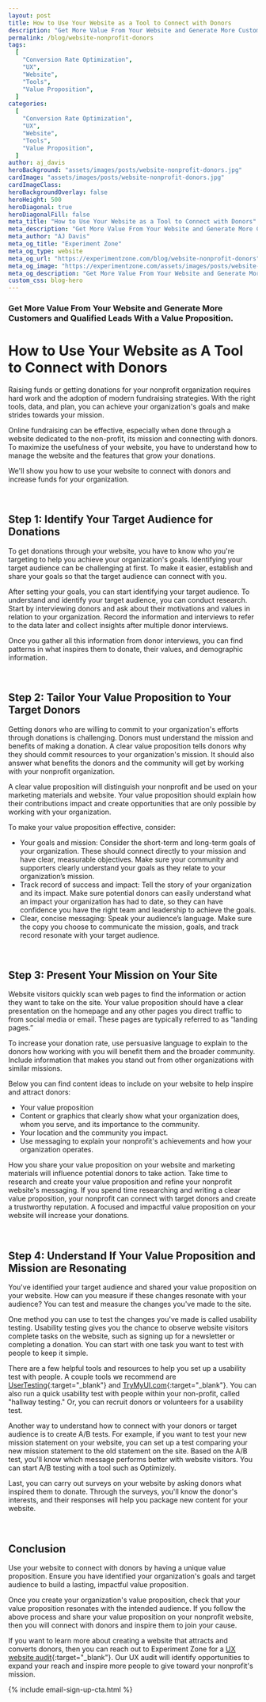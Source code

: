 ```yaml
---
layout: post
title: How to Use Your Website as a Tool to Connect with Donors
description: "Get More Value From Your Website and Generate More Customers and Qualified Leads With a Value Proposition."
permalink: /blog/website-nonprofit-donors
tags:
  [
    "Conversion Rate Optimization",
    "UX",
    "Website",
    "Tools",
    "Value Proposition",
  ]
categories:
  [
    "Conversion Rate Optimization",
    "UX",
    "Website",
    "Tools",
    "Value Proposition",
  ]
author: aj_davis
heroBackground: "assets/images/posts/website-nonprofit-donors.jpg"
cardImage: "assets/images/posts/website-nonprofit-donors.jpg"
cardImageClass:
heroBackgroundOverlay: false
heroHeight: 500
heroDiagonal: true
heroDiagonalFill: false
meta_title: "How to Use Your Website as a Tool to Connect with Donors"
meta_description: "Get More Value From Your Website and Generate More Customers and Qualified Leads With a Value Proposition."
meta_author: "AJ Davis"
meta_og_title: "Experiment Zone"
meta_og_type: website
meta_og_url: "https://experimentzone.com/blog/website-nonprofit-donors"
meta_og_image: "https://experimentzone.com/assets/images/posts/website-nonprofit-donors.jpg"
meta_og_description: "Get More Value From Your Website and Generate More Customers and Qualified Leads With a Value Proposition."
custom_css: blog-hero
---
```


### Get More Value From Your Website and Generate More Customers and Qualified Leads With a Value Proposition.

# How to Use Your Website as A Tool to Connect with Donors

Raising funds or getting donations for your nonprofit organization requires hard work and the adoption of modern fundraising strategies. With the right tools, data, and plan, you can achieve your organization's goals and make strides towards your mission.

Online fundraising can be effective, especially when done through a website dedicated to the non-profit, its mission and connecting with donors. To maximize the usefulness of your website, you have to understand how to manage the website and the features that grow your donations.

We'll show you how to use your website to connect with donors and increase funds for your organization.

<br />

## Step 1: Identify Your Target Audience for Donations

To get donations through your website, you have to know who you're targeting to help you achieve your organization's goals. Identifying your target audience can be challenging at first. To make it easier, establish and share your goals so that the target audience can connect with you.

After setting your goals, you can start identifying your target audience. To understand and identify your target audience, you can conduct research. Start by interviewing donors and ask about their motivations and values in relation to your organization. Record the information and interviews to refer to the data later and collect insights after multiple donor interviews.

Once you gather all this information from donor interviews, you can find patterns in what inspires them to donate, their values, and demographic information.

<br />

## Step 2: Tailor Your Value Proposition to Your Target Donors

Getting donors who are willing to commit to your organization's efforts through donations is challenging. Donors must understand the mission and benefits of making a donation. A clear value proposition tells donors why they should commit resources to your organization's mission. It should also answer what benefits the donors and the community will get by working with your nonprofit organization.

A clear value proposition will distinguish your nonprofit and be used on your marketing materials and website. Your value proposition should explain how their contributions impact and create opportunities that are only possible by working with your organization.

To make your value proposition effective, consider:

- Your goals and mission: Consider the short-term and long-term goals of your organization. These should connect directly to your mission and have clear, measurable objectives. Make sure your community and supporters clearly understand your goals as they relate to your organization’s mission.
- Track record of success and impact: Tell the story of your organization and its impact. Make sure potential donors can easily understand what an impact your organization has had to date, so they can have confidence you have the right team and leadership to achieve the goals.
- Clear, concise messaging: Speak your audience’s language. Make sure the copy you choose to communicate the mission, goals, and track record resonate with your target audience.

<br>

## Step 3: Present Your Mission on Your Site

Website visitors quickly scan web pages to find the information or action they want to take on the site. Your value proposition should have a clear presentation on the homepage and any other pages you direct traffic to from social media or email. These pages are typically referred to as “landing pages.”

To increase your donation rate, use persuasive language to explain to the donors how working with you will benefit them and the broader community. Include information that makes you stand out from other organizations with similar missions.

Below you can find content ideas to include on your website to help inspire and attract donors:

- Your value proposition
- Content or graphics that clearly show what your organization does, whom you serve, and its importance to the community.
- Your location and the community you impact.
- Use messaging to explain your nonprofit's achievements and how your organization operates.

How you share your value proposition on your website and marketing materials will influence potential donors to take action. Take time to research and create your value proposition and refine your nonprofit website's messaging. If you spend time researching and writing a clear value proposition, your nonprofit can connect with target donors and create a trustworthy reputation. A focused and impactful value proposition on your website will increase your donations.

<br>

## Step 4: Understand If Your Value Proposition and Mission are Resonating

You've identified your target audience and shared your value proposition on your website. How can you measure if these changes resonate with your audience? You can test and measure the changes you've made to the site.

One method you can use to test the changes you've made is called usability testing. Usability testing gives you the chance to observe website visitors complete tasks on the website, such as signing up for a newsletter or completing a donation. You can start with one task you want to test with people to keep it simple.

There are a few helpful tools and resources to help you set up a usability test with people. A couple tools we recommend are [UserTesting](https://www.usertesting.com/){:target="\_blank"} and [TryMyUI.com](https://www.trymyui.com/){:target="\_blank"}. You can also run a quick usability test with people within your non-profit, called "hallway testing." Or, you can recruit donors or volunteers for a usability test.

Another way to understand how to connect with your donors or target audience is to create A/B tests. For example, if you want to test your new mission statement on your website, you can set up a test comparing your new mission statement to the old statement on the site. Based on the A/B test, you'll know which message performs better with website visitors. You can start A/B testing with a tool such as Optimizely.

Last, you can carry out surveys on your website by asking donors what inspired them to donate. Through the surveys, you'll know the donor's interests, and their responses will help you package new content for your website.

<br>

## Conclusion

Use your website to connect with donors by having a unique value proposition. Ensure you have identified your organization's goals and target audience to build a lasting, impactful value proposition.

Once you create your organization's value proposition, check that your value proposition resonates with the intended audience. If you follow the above process and share your value proposition on your nonprofit website, then you will connect with donors and inspire them to join your cause.

If you want to learn more about creating a website that attracts and converts donors, then you can reach out to Experiment Zone for a [UX website audit](https://experimentzone.com/services/conversion-deep-dive/){:target="\_blank"}. Our UX audit will identify opportunities to expand your reach and inspire more people to give toward your nonprofit's mission.

{% include email-sign-up-cta.html %}
